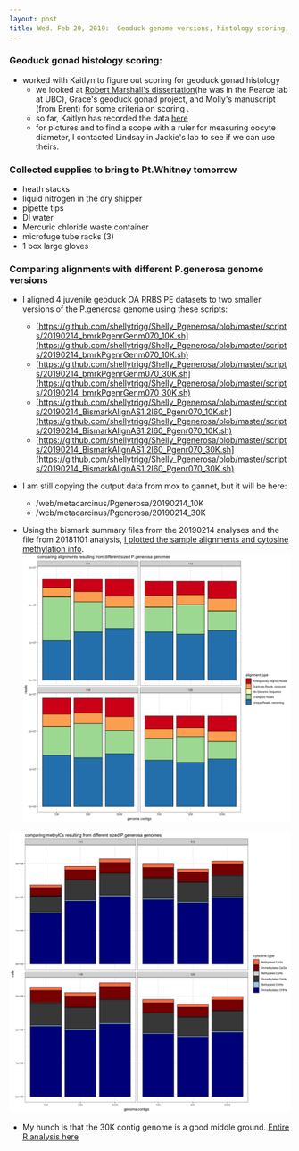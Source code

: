 ```yaml
---
layout: post
title: Wed. Feb 20, 2019:  Geoduck genome versions, histology scoring, pt. whitney supplies 
---
```


### Geoduck gonad histology scoring:
- worked with Kaitlyn to figure out scoring for geoduck gonad histology
	- we looked at [Robert Marshall's dissertation](https://www.google.com/url?sa=t&rct=j&q=&esrc=s&source=web&cd=1&ved=2ahUKEwiMlqfk-8vgAhXYJjQIHcEcD8oQFjAAegQIAxAC&url=https%3A%2F%2Fopen.library.ubc.ca%2Fmedia%2Fdownload%2Fpdf%2F24%2F1.0072611%2F1&usg=AOvVaw1uPkvORfUA6NysyVNEGy4O)(he was in the Pearce lab at UBC), Grace's geoduck gonad project, and Molly's manuscript (from Brent) for some criteria on scoring . 
	- so far, Kaitlyn has recorded the data [here](https://docs.google.com/spreadsheets/d/1jj43XdeN0fTO_mcLKc2ribEWlCDoEJK4n0n5iTbIkco/edit?usp=sharing)	
	- for pictures and to find a scope with a ruler for measuring oocyte diameter, I contacted Lindsay in Jackie's lab to see if we can use theirs.
	
### Collected supplies to bring to Pt.Whitney tomorrow
- heath stacks
- liquid nitrogen in the dry shipper
- pipette tips
- DI water
- Mercuric chloride waste container
- microfuge tube racks (3)
- 1 box large gloves

### Comparing alignments with different P.generosa genome versions

- I aligned 4 juvenile geoduck OA RRBS PE datasets to two smaller versions of the P.generosa genome using these scripts:
	- [https://github.com/shellytrigg/Shelly_Pgenerosa/blob/master/scripts/20190214_bmrkPgenrGenm070_10K.sh](https://github.com/shellytrigg/Shelly_Pgenerosa/blob/master/scripts/20190214_bmrkPgenrGenm070_10K.sh)
	- [https://github.com/shellytrigg/Shelly_Pgenerosa/blob/master/scripts/20190214_bmrkPgenrGenm070_30K.sh](https://github.com/shellytrigg/Shelly_Pgenerosa/blob/master/scripts/20190214_bmrkPgenrGenm070_30K.sh)
	- [https://github.com/shellytrigg/Shelly_Pgenerosa/blob/master/scripts/20190214_BismarkAlignAS1.2I60_Pgenr070_10K.sh](https://github.com/shellytrigg/Shelly_Pgenerosa/blob/master/scripts/20190214_BismarkAlignAS1.2I60_Pgenr070_10K.sh)
	- [https://github.com/shellytrigg/Shelly_Pgenerosa/blob/master/scripts/20190214_BismarkAlignAS1.2I60_Pgenr070_30K.sh](https://github.com/shellytrigg/Shelly_Pgenerosa/blob/master/scripts/20190214_BismarkAlignAS1.2I60_Pgenr070_30K.sh)

- I am still copying the output data from mox to gannet, but it will be here:
	- /web/metacarcinus/Pgenerosa/20190214_10K
	- /web/metacarcinus/Pgenerosa/20190214_30K

- Using the bismark summary files from the 20190214 analyses and the file from 20181101 analysis, [I plotted the sample alignments and cytosine methylation info](https://github.com/shellytrigg/Shelly_Pgenerosa/blob/master/analyses/CompareGenomeVersions/CompareGenomeVersions.md). 
![](https://raw.githubusercontent.com/shellytrigg/Shelly_Pgenerosa/master/analyses/CompareGenomeVersions/CompareGenomeVersions_files/figure-markdown_github/unnamed-chunk-9-1.png)

![](https://raw.githubusercontent.com/shellytrigg/Shelly_Pgenerosa/master/analyses/CompareGenomeVersions/CompareGenomeVersions_files/figure-markdown_github/unnamed-chunk-13-1.png)

- My hunch is that the 30K contig genome is a good middle ground. [Entire R analysis here](https://github.com/shellytrigg/Shelly_Pgenerosa/tree/master/analyses/CompareGenomeVersions)



